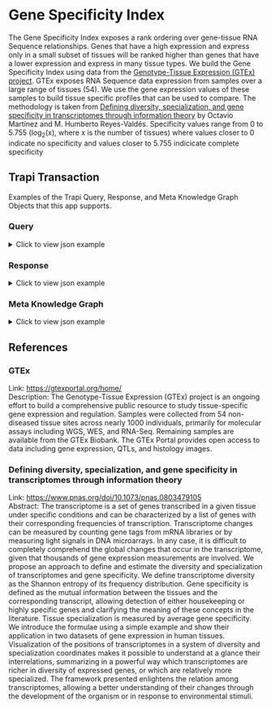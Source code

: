 # Gene Specificity Index
The Gene Specificity Index exposes a rank ordering over gene-tissue RNA Sequence relationships. Genes that have a high expression and express only in a small subset of tissues will be ranked higher than genes that have a lower expression and express in many tissue types. We build the Gene Specificity Index using data from the [Genotype-Tissue Expression (GTEx) project](#gtex). GTEx exposes RNA Sequence data expression from samples over a large range of tissues (54). We use the gene expression values of these samples to build tissue specific profiles that can be used to compare. The methodology is taken from [Defining diversity, specialization, and gene specificity in transcriptomes through information theory](#defining-diversity-specialization-and-gene-specificity-in-transcriptomes-through-information-theory) by Octavio Martínez and M. Humberto Reyes-Valdés. Specificity values range from 0 to 5.755 (log<sub>2</sub>(x), where x is the number of tissues) where values closer to 0 indicate no specificity and values closer to 5.755 indicicate complete specificity

## Trapi Transaction
Examples of the Trapi Query, Response, and Meta Knowledge Graph Objects that this app supports.

### Query
<!-- 
  create a query example for every supported query type in the meta knowledge graph for this app
  reference: https://github.com/NCATSTranslator/ReasonerAPI/blob/master/docs/reference.md#query-
  -->
<details>
  <summary> Click to view json example</summary>

  ```json
  {
    "message": {
      "query_graph": {
        "nodes": {
          "n0": {
            "ids": [
              "ENSEMBL:ENSG00000132155"
            ],
            "categories": [
              "biolink:Gene"
            ]
          },
          "n1": {
            "categories": [
              "biolink:GrossAnatomicalStructure"
            ]
          }
        },
        "edges": {
          "e0": {
            "subject": "n0",
            "object": "n1",
            "predicates": [
              "biolink:expressed_in"
            ]
          }
        }
      }
    },
    "knowledge_graph": {},
    "results": {}
  }
  ```
</details>

### Response
<!-- 
  create a response example for every supported query type in the meta knowledge graph for this app
  reference: https://github.com/NCATSTranslator/ReasonerAPI/blob/master/docs/reference.md#response-
 -->
<details>
  <summary> Click to view json example</summary>

```json
{
  "message": {
    "query_graph": {
      "nodes": {
        "n0": {
          "ids": [
            "ENSEMBL:ENSG00000132155"
          ],
          "categories": [
            "biolink:Gene"
          ],
          "constraints": []
        },
        "n1": {
          "ids": null,
          "categories": [
            "biolink:GrossAnatomicalStructure"
          ],
          "constraints": []
        }
      },
      "edges": {
        "e0": {
          "predicates": [
            "biolink:expressed_in"
          ],
          "subject": "n0",
          "object": "n1",
          "constraints": []
        }
      }
    },
    "knowledge_graph": {
      "nodes": {
        "ENSEMBL:ENSG00000132155": {
          "name": "RAF1",
          "categories": [
            "biolink:Gene"
          ],
          "attributes": []
        },
        "UBERON:0014892": {
          "categories": [
            "biolink:GrossAnatomicalStructure"
          ],
          "attributes": []
        }
      },
      "edges": {
        "e0": {
          "predicate": "biolink:expressed_in",
          "subject": "ENSEMBL:ENSG00000132155",
          "object": "UBERON:0014892",
          "attributes": [
            {
              "attribute_type_id": "Specificity",
              "original_attribute_name": null,
              "value": 0.005393877080020849,
              "value_type_id": "biolink:has_evidence",
              "attribute_source": null,
              "value_url": null,
              "description": "Specificity value between a tissue and gene indicates a gene's RNA Sequence expression specificity to that tissue. Values closer to 0 indicate no expression specificity and values closer to 5.755 or log_2(54) (54 being the number of tissues used in this analysis) indicate complete specificity."
            },
            {
              "attribute_type_id": "primary_knowledge_source",
              "original_attribute_name": null,
              "value": "infores:connections-hypothesis",
              "value_type_id": "biolink:InformationResource",
              "attribute_source": "infores:connections-hypothesis",
              "value_url": "http://chp.thayer.dartmouth.edu",
              "description": "The Connections Hypothesis Provider from NCATS Translator."
            },
            {
              "attribute_type_id": "biolink:supporting_data_source",
              "original_attribute_name": null,
              "value": "infores:tcga",
              "value_type_id": "biolink:InformationResource",
              "attribute_source": "infores:gdc",
              "value_url": "https://gtexportal.org/home/",
              "description": "The Cancer Genome Atlas provided by the GDC Data Portal."
            }
          ]
        }
    },
    "results": [
      {
        "edge_bindings": {
          "e0": [
            {
              "id": "e0"
            }
          ]
        },
        "node_bindings": {
          "n0": [
            {
              "id": "ENSEMBL:ENSG00000132155"
            }
          ],
          "n1": [
            {
              "id": "UBERON:0014892"
            }
          ]
        }
      }
    ]
  },
  "logs": [],
  "workflow": []
}
```
</details>

### Meta Knowledge Graph
<!-- 
  create a meta knowledge graph example the app
  reference: https://github.com/NCATSTranslator/ReasonerAPI/blob/master/docs/reference.md#response-
 -->
<details>
  <summary> Click to view json example </summary>

```json
{
  "nodes": {
    "biolink:Gene": {
      "id_prefixes": [
        "ENSEMBL",
        "NCBIGene",
        "HGNC"
      ]
    },
    "biolink:GrossAnatomicalStructure": {
      "id_prefixes": [
        "UBERON",
        "EFO"
      ]
    }
  },
  "edges": [
    {
      "subject": "biolink:Gene",
      "object": "biolink:GrossAnatomicalStructure",
      "predicate": "biolink:expressed_in"
    },
    {
      "subject": "biolink:GrossAnatomicalStructure",
      "object": "biolink:Gene",
      "predicate": "biolink:expresses"
    }
  ]
}
```
</details>

## References
### GTEx
  <!-- use \ to indicate a linebreak -->
  <!-- link to the reference website -->
  Link: <https://gtexportal.org/home/>\
  Description: The Genotype-Tissue Expression (GTEx) project is an ongoing effort to build a comprehensive public resource to study tissue-specific gene expression and regulation. Samples were collected from 54 non-diseased tissue sites across nearly 1000 individuals, primarily for molecular assays including WGS, WES, and RNA-Seq. Remaining samples are available from the GTEx Biobank. The GTEx Portal provides open access to data including gene expression, QTLs, and histology images.

### Defining diversity, specialization, and gene specificity in transcriptomes through information theory
  <!-- use \ to indicate a linebreak -->
  <!-- if no website is available to link to, just name it like so -->
  Link: <https://www.pnas.org/doi/10.1073/pnas.0803479105>\
  Abstract: The transcriptome is a set of genes transcribed in a given tissue under specific conditions and can be characterized by a list of genes with their corresponding frequencies of transcription. Transcriptome changes can be measured by counting gene tags from mRNA libraries or by measuring light signals in DNA microarrays. In any case, it is difficult to completely comprehend the global changes that occur in the transcriptome, given that thousands of gene expression measurements are involved. We propose an approach to define and estimate the diversity and specialization of transcriptomes and gene specificity. We define transcriptome diversity as the Shannon entropy of its frequency distribution. Gene specificity is defined as the mutual information between the tissues and the corresponding transcript, allowing detection of either housekeeping or highly specific genes and clarifying the meaning of these concepts in the literature. Tissue specialization is measured by average gene specificity. We introduce the formulae using a simple example and show their application in two datasets of gene expression in human tissues. Visualization of the positions of transcriptomes in a system of diversity and specialization coordinates makes it possible to understand at a glance their interrelations, summarizing in a powerful way which transcriptomes are richer in diversity of expressed genes, or which are relatively more specialized. The framework presented enlightens the relation among transcriptomes, allowing a better understanding of their changes through the development of the organism or in response to environmental stimuli.
